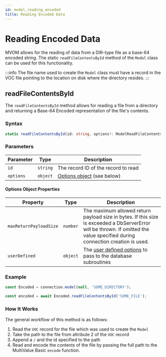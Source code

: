 ```yaml
---
id: model_reading_encoded
title: Reading Encoded Data
---
```


# Reading Encoded Data

MVOM allows for the reading of data from a DIR-type file as a base-64 encoded string. The static `readFileContentsById` method of the `Model` class can be used for this functionality.

:::info
The file name used to create the `Model` class must have a record in the VOC file pointing to the location on disk where the directory resides.
:::

## readFileContentsById

The `readFileContentsById` method allows for reading a file from a directory and returning a Base-64 Encoded representation of the file's contents.

### Syntax

```ts
static readFileContentsById(id: string, options?: ModelReadFileContentsByIdOptions): Promise<string>
```

### Parameters

| Parameter | Type     | Description                                              |
| --------- | -------- | -------------------------------------------------------- |
| `id`      | `string` | The record ID of the record to read                      |
| `options` | `object` | [Options object](#options-object-properties) (see below) |

#### Options Object Properties

| Property               | Type     | Description                                                                                                                                                                   |
| ---------------------- | -------- | ----------------------------------------------------------------------------------------------------------------------------------------------------------------------------- |
| `maxReturnPayloadSize` | `number` | The maximum allowed return payload size in bytes. If this size is exceeded a DbServerError will be thrown. If omitted the value specified during connection creation is used. |
| `userDefined`          | `object` | The [user defined options](model_user_defined_options) to pass to the database subroutines                                                                                    |

### Example

```ts
const Encoded = connection.model(null, 'SOME_DIRECTORY');

const encoded = await Encoded.readFileContentsById('SOME_FILE');
```

### How It Works

The general workflow of this method is as follows:

1. Read the `VOC` record for the file which was used to create the `Model`
2. Take the path to the file from attribute 2 of the `VOC` record
3. Append a `/` and the id specified to the path
4. Read and encode the contents of the file by passing the full path to the MultiValue Basic `encode` function.
